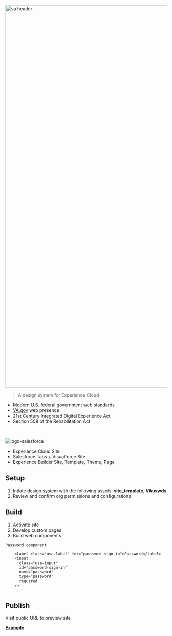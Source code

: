 <img width="1191" alt="va header" src="https://user-images.githubusercontent.com/104940944/171872105-9676d357-4a29-4427-9dfa-4f4d846f75be.png">

> A design system for Experience Cloud
* Modern U.S. federal government web standards
* [VA.gov](https://www.va.gov/) web presence
* 21st Century Integrated Digital Experience Act
* Section 508 of the Rehabilitation Act

</br>

![logo-salesforce](https://user-images.githubusercontent.com/104940944/171901032-58174dd2-25b2-4208-a256-1e7e06e440ed.svg)
* Experience Cloud Site
* Salesforce Tabs + Visualforce Site
* Experience Builder Site, Template, Theme, Page

## Setup
1. Intiate design system with the following assets: **site_template**, **VAuswds**
2. Review and confirm org permissions and configurations

## Build
1. Activate site
2. Develop custom pages
3. Build web components

```
Password component

    <label class="usa-label" for="password-sign-in">Password</label>
    <input
      class="usa-input"
      id="password-sign-in"
      name="password"
      type="password"
      required
    />
    
```


## Publish
Visit public URL to preview site

**[Example](https://ccidev-vacommunity.cs133.force.com/ccisubmissionportal)**

